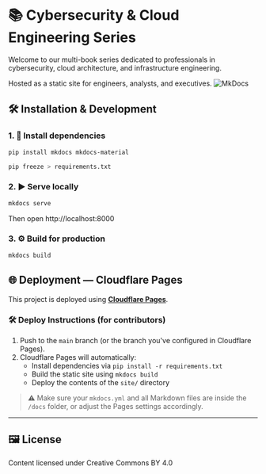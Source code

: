 # 📚 Cybersecurity & Cloud Engineering Series

Welcome to our multi-book series dedicated to professionals in cybersecurity, cloud architecture, and infrastructure engineering.

Hosted as a static site for engineers, analysts, and executives.
![MkDocs](https://img.shields.io/badge/Built%20with-MkDocs-0052cc?logo=readthedocs)

## 🛠 Installation & Development

### 1. 🐍 Install dependencies

```bash
pip install mkdocs mkdocs-material

pip freeze > requirements.txt

```
### 2. ▶️ Serve locally
```bash
mkdocs serve
```
Then open http://localhost:8000

### 3. ⚙️ Build for production
```bash
mkdocs build
```

## 🌐 Deployment — Cloudflare Pages

This project is deployed using **[Cloudflare Pages](https://pages.cloudflare.com/)**.

### 🛠 Deploy Instructions (for contributors)

1. Push to the `main` branch (or the branch you've configured in Cloudflare Pages).
2. Cloudflare Pages will automatically:
   - Install dependencies via `pip install -r requirements.txt`
   - Build the static site using `mkdocs build`
   - Deploy the contents of the `site/` directory

> ⚠️ Make sure your `mkdocs.yml` and all Markdown files are inside the `/docs` folder, or adjust the Pages settings accordingly.

---

## 🖼️ License

Content licensed under Creative Commons BY 4.0

